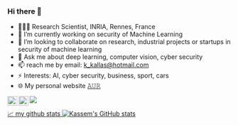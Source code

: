 ### Hi there 👋

- 👨🏽‍💻 Research Scientist, INRIA, Rennes, France
- 🔭 I’m currently working on security of Machine Learning
- 👯 I’m looking to collaborate on research, industrial projects or startups in security of machine learning
- 💬 Ask me about deep learning, computer vision, cyber security
- 📫 reach me by email: k_kallas@hotmail.com
- ⚡ Interests: AI, cyber security, business, sport, cars
- 🌐 My personal website [𝙰𝚄𝚁](https://www.kassemkallas.com)
<a href="https://www.linkedin.com/in/kassem-kallas-82670954/">
  <img align="left" alt="Kassem's LinkedIN" width="22px" src="https://raw.githubusercontent.com/peterthehan/peterthehan/master/assets/linkedin.svg" />
</a>
<a href="https://twitter.com/KassemKallas">
  <img align="left" alt="Kassem Kallas | Twitter" width="22px" src="https://raw.githubusercontent.com/peterthehan/peterthehan/master/assets/twitter.svg" />
  
![](https://visitor-badge.glitch.me/badge?page_id=KassemKallas)

📈 my github stats
![Kassem's GitHub stats](https://github-readme-stats.vercel.app/api?username=kassemkallas&show_icons=true&theme=github_dark)
